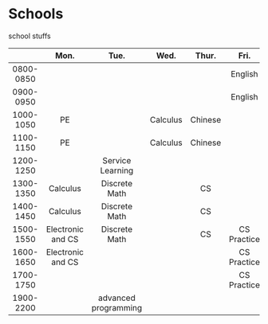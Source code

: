 
# Schools

school stuffs

|     |Mon.|Tue.|Wed.|Thur.|Fri.|
|:---:|:---:|:---:|:---:|:---:|:---:|
|0800-0850|||||English|
|0900-0950|||||English|
|1000-1050|PE||Calculus|Chinese||
|1100-1150|PE||Calculus|Chinese||
|1200-1250||Service Learning||||
|1300-1350|Calculus|Discrete Math||CS||
|1400-1450|Calculus|Discrete Math||CS||
|1500-1550|Electronic and CS|Discrete Math||CS|CS Practice|
|1600-1650|Electronic and CS||||CS Practice|
|1700-1750|||||CS Practice|
|1900-2200||advanced programming|
